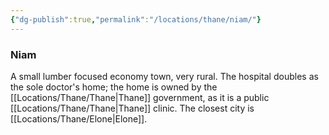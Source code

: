 ```yaml
---
{"dg-publish":true,"permalink":"/locations/thane/niam/"}
---
```


### Niam
A small lumber focused economy town, very rural. The hospital doubles as the sole doctor's home; the home is owned by the [[Locations/Thane/Thane\|Thane]] government, as it is a public [[Locations/Thane/Thane\|Thane]] clinic. The closest city is [[Locations/Thane/Elone\|Elone]].